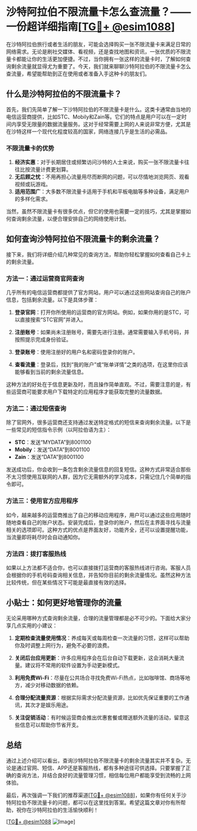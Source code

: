 # 沙特阿拉伯不限流量卡怎么查流量？——一份超详细指南[[TG💪+ @esim1088](https://t.me/s/esim1088)]

在沙特阿拉伯旅行或者生活的朋友，可能会选择购买一张不限流量卡来满足日常的网络需求。无论是刷社交媒体、看视频，还是查找地图和资讯，一张优质的不限流量卡都能让你的生活更加便捷。不过，当你拥有一张这样的流量卡时，了解如何查询剩余流量就显得尤为重要了。今天，我们就来聊聊沙特阿拉伯的不限流量卡怎么查流量，希望能帮助到正在使用或者准备入手这种卡的朋友们。

## 什么是沙特阿拉伯的不限流量卡？

首先，我们先简单了解一下沙特阿拉伯的不限流量卡是什么。这类卡通常由当地的电信运营商提供，比如STC、Mobily和Zain等。它们的特点是用户可以在一定时间内享受无限量的数据流量服务。这对于经常需要上网的人来说非常方便，尤其是在沙特这样一个现代化程度较高的国家，网络连接几乎是生活的必需品。

### 不限流量卡的优势

1. **经济实惠**：对于长期居住或频繁访问沙特的人士来说，购买一张不限流量卡往往比按流量计费更划算。
2. **无后顾之忧**：不用再担心流量用尽而断网的问题，可以尽情地浏览网页、观看视频或玩游戏。
3. **适用范围广**：大多数不限流量卡适用于手机和平板电脑等多种设备，满足用户的多样化需求。

当然，虽然不限流量卡有很多优点，但它的使用也需要一定的技巧，尤其是掌握如何查询剩余流量，以便合理安排自己的网络使用计划。

## 如何查询沙特阿拉伯不限流量卡的剩余流量？

接下来，我们将详细介绍几种常见的查询方法，帮助你轻松掌握如何查看自己卡上的剩余流量。

### 方法一：通过运营商官网查询

几乎所有的电信运营商都提供了官方网站，用户可以通过这些网站查询自己的账户信息，包括剩余流量。以下是具体步骤：

1. **登录官网**：打开你所使用的运营商的官方网站。例如，如果你用的是STC，可以直接搜索“STC官网”并进入。
   
2. **注册账号**：如果尚未注册账号，需要先进行注册。通常需要输入手机号码，并按照提示完成身份验证。

3. **登录账号**：使用注册好的用户名和密码登录你的账户。

4. **查看流量**：登录后，找到“我的账户”或“账单详情”之类的选项，在这里你应该能够看到当前的剩余流量信息。

这种方法的好处在于信息更新及时，而且操作简单直观。不过，需要注意的是，有些运营商可能要求用户下载特定的应用程序才能获取完整的流量数据。

### 方法二：通过短信查询

除了官网外，很多运营商还支持通过发送特定格式的短信来查询剩余流量。以下是一些常见的短信指令示例（以阿拉伯语为主）：

- **STC**：发送“MYDATA”到8001100
- **Mobily**：发送“DATA”到8001100
- **Zain**：发送“DATA”到8001100

发送成功后，你会收到一条包含剩余流量信息的回复短信。这种方式非常适合那些不太习惯使用互联网的人群，因为它无需额外的学习成本，只需记住几个简单的指令即可。

### 方法三：使用官方应用程序

如今，越来越多的运营商推出了自己的移动应用程序，用户可以通过这些应用随时随地查看自己的账户状态。安装完成后，登录你的账户，然后在主界面寻找与流量相关的选项即可。这种方式的优点是界面友好，功能齐全，还可以设置提醒功能，当流量即将耗尽时会自动通知你。

### 方法四：拨打客服热线

如果以上方法都不适合你，也可以直接拨打运营商的客服热线进行咨询。客服人员会根据你的手机号码查询相关信息，并告知你目前的剩余流量情况。虽然这种方法比较传统，但在某些情况下可能是最直接有效的选择。

## 小贴士：如何更好地管理你的流量

无论采用哪种方式查询剩余流量，合理的流量管理都是必不可少的。下面给大家分享几点实用的小建议：

1. **定期检查流量使用情况**：养成每天或每周检查一次流量的习惯，这样可以帮助你及时调整上网行为，避免不必要的浪费。
   
2. **关闭后台应用更新**：许多应用程序会在后台自动下载更新，这会消耗大量流量。建议将不常用的软件设置为手动更新模式。

3. **利用免费Wi-Fi**：尽量在公共场合寻找免费Wi-Fi热点，比如咖啡馆、商场等地方，减少对移动数据的依赖。

4. **合理分配流量资源**：根据实际需求分配流量资源，比如优先保证重要的工作通讯，其次才是娱乐用途。

5. **关注促销活动**：有时候运营商会推出优惠套餐或赠送额外流量的活动，留意这些信息可以帮助你节省开支。

## 总结

通过上述介绍可以看出，查询沙特阿拉伯不限流量卡的剩余流量其实并不复杂。无论是通过官网、短信、APP还是客服热线，都有多种途径可供选择。只要掌握了正确的查询方法，并结合良好的流量管理习惯，相信每位用户都能享受到流畅的上网体验。

最后，再次强调一下我们的推荐渠道[[TG💪+ @esim1088](https://t.me/s/esim1088)]，如果你有任何关于沙特阿拉伯不限流量卡的问题，都可以在这里找到答案。希望这篇文章对你有所帮助，祝你在沙特阿拉伯的生活愉快顺利！

[[TG💪+ @esim1088](https://t.me/s/esim1088) ![Image](https://i.postimg.cc/4NQfJmqS/Snipaste-2025-05-13-00-14-12.png)]